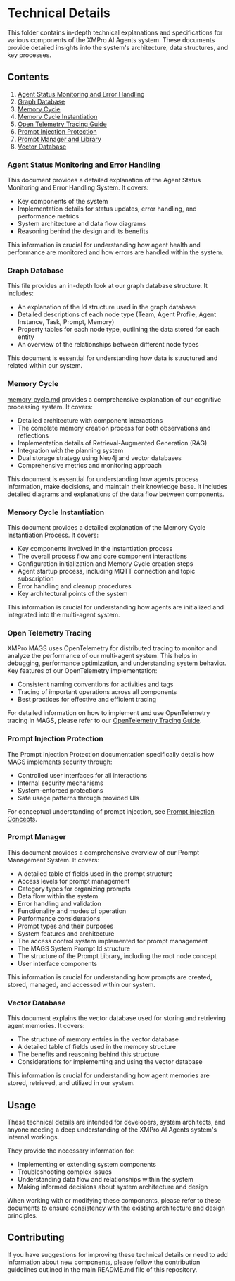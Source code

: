 # Technical Details

This folder contains in-depth technical explanations and specifications for various components of the XMPro AI Agents system. These documents provide detailed insights into the system's architecture, data structures, and key processes.

## Contents

1. [Agent Status Monitoring and Error Handling](agent_status_monitoring.md)
2. [Graph Database](graph_database.md)
3. [Memory Cycle](memory_cycle.md)
4. [Memory Cycle Instantiation](memory_cycle_instantiation.md)
5. [Open Telemetry Tracing Guide](open_telemetry_tracing_guide.md)
6. [Prompt Injection Protection](prompt-injection-protection.md)
7. [Prompt Manager and Library](prompt_manager.md)
8. [Vector Database](vector_database.md)

### Agent Status Monitoring and Error Handling

This document provides a detailed explanation of the Agent Status Monitoring and Error Handling System. It covers:

- Key components of the system
- Implementation details for status updates, error handling, and performance metrics
- System architecture and data flow diagrams
- Reasoning behind the design and its benefits

This information is crucial for understanding how agent health and performance are monitored and how errors are handled within the system.

### Graph Database

This file provides an in-depth look at our graph database structure. It includes:

- An explanation of the Id structure used in the graph database
- Detailed descriptions of each node type (Team, Agent Profile, Agent Instance, Task, Prompt, Memory)
- Property tables for each node type, outlining the data stored for each entity
- An overview of the relationships between different node types

This document is essential for understanding how data is structured and related within our system.

### Memory Cycle

[memory_cycle.md](memory_cycle.md) provides a comprehensive explanation of our cognitive processing system. It covers:

- Detailed architecture with component interactions
- The complete memory creation process for both observations and reflections
- Implementation details of Retrieval-Augmented Generation (RAG)
- Integration with the planning system
- Dual storage strategy using Neo4j and vector databases
- Comprehensive metrics and monitoring approach

This document is essential for understanding how agents process information, make decisions, and maintain their knowledge base. It includes detailed diagrams and explanations of the data flow between components.

### Memory Cycle Instantiation

This document provides a detailed explanation of the Memory Cycle Instantiation Process. It covers:

- Key components involved in the instantiation process
- The overall process flow and core component interactions
- Configuration initialization and Memory Cycle creation steps
- Agent startup process, including MQTT connection and topic subscription
- Error handling and cleanup procedures
- Key architectural points of the system

This information is crucial for understanding how agents are initialized and integrated into the multi-agent system.

### Open Telemetry Tracing

XMPro MAGS uses OpenTelemetry for distributed tracing to monitor and analyze the performance of our multi-agent system. This helps in debugging, performance optimization, and understanding system behavior.
Key features of our OpenTelemetry implementation:

- Consistent naming conventions for activities and tags
- Tracing of important operations across all components
- Best practices for effective and efficient tracing

For detailed information on how to implement and use OpenTelemetry tracing in MAGS, please refer to our [OpenTelemetry Tracing Guide](open_telemetry_tracing_guide.md).

### Prompt Injection Protection

The Prompt Injection Protection documentation specifically details how MAGS implements security through:
- Controlled user interfaces for all interactions
- Internal security mechanisms
- System-enforced protections
- Safe usage patterns through provided UIs

For conceptual understanding of prompt injection, see [Prompt Injection Concepts](../concepts/prompt-injection.md).

### Prompt Manager

This document provides a comprehensive overview of our Prompt Management System. It covers:

- A detailed table of fields used in the prompt structure
- Access levels for prompt management
- Category types for organizing prompts
- Data flow within the system
- Error handling and validation
- Functionality and modes of operation
- Performance considerations
- Prompt types and their purposes
- System features and architecture
- The access control system implemented for prompt management
- The MAGS System Prompt Id structure
- The structure of the Prompt Library, including the root node concept
- User interface components

This information is crucial for understanding how prompts are created, stored, managed, and accessed within our system.

### Vector Database

This document explains the vector database used for storing and retrieving agent memories. It covers:

- The structure of memory entries in the vector database
- A detailed table of fields used in the memory structure
- The benefits and reasoning behind this structure
- Considerations for implementing and using the vector database

This information is crucial for understanding how agent memories are stored, retrieved, and utilized in our system.

## Usage

These technical details are intended for developers, system architects, and anyone needing a deep understanding of the XMPro AI Agents system's internal workings. 

They provide the necessary information for:

- Implementing or extending system components
- Troubleshooting complex issues
- Understanding data flow and relationships within the system
- Making informed decisions about system architecture and design

When working with or modifying these components, please refer to these documents to ensure consistency with the existing architecture and design principles.

## Contributing

If you have suggestions for improving these technical details or need to add information about new components, please follow the contribution guidelines outlined in the main README.md file of this repository.